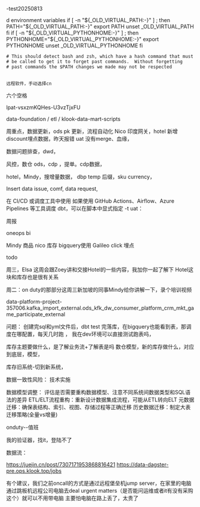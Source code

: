 -test20250813

d environment variables
    if [ -n "${_OLD_VIRTUAL_PATH:-}" ] ; then
        PATH="${_OLD_VIRTUAL_PATH:-}"
        export PATH
        unset _OLD_VIRTUAL_PATH
    fi
    if [ -n "${_OLD_VIRTUAL_PYTHONHOME:-}" ] ; then
        PYTHONHOME="${_OLD_VIRTUAL_PYTHONHOME:-}"
        export PYTHONHOME
        unset _OLD_VIRTUAL_PYTHONHOME
    fi

    # This should detect bash and zsh, which have a hash command that must
    # be called to get it to forget past commands.  Without forgetting
    # past commands the $PATH changes we made may not be respected


    远程软件，手动选择cn

六个空格


lpat-vsxzmKQHes-U3vzTjxFU

data-foundation / etl / klook-data-mart-scripts



周重点，数据更新，ods pk 更新，流程自动化
Nico 印度网关，hotel 新增 discount埋点数据，昨天报错
uat 没有merge、血缘，

数据问题排查，dwd，

风控，数仓 ods，cdp ，提单。cdp数据，


hotel，Mindy，搜增量数据，
dbp temp 后缀，sku currency，

 Insert data issue, comf, data request, 

在 CI/CD 或调度工具中使用
如果使用 GitHub Actions、Airflow、Azure Pipelines 等工具调度 dbt，可以在脚本中显式指定 -t uat：


周报

oneops
bi


Mindy 商品
nico 库存
bigquery使用
Galileo click 埋点


todo

周三，Elsa 这周会跟Zoey讲和交接Hotel的一些内容，我加你一起了解下
Hotel这块和库存也是很有关系

周二：on duty的那部分这周三新加坡的同事Mindy给你讲解一下，录个培训视频



data-platform-project-357006.kafka_import_external.ods_kfk_dw_consumer_platform_crm_mkt_game_participate_external


问题：
创建完sql和yml文件后，dbt test 完落库，在bigquery也能看到表，那调度在哪配置，每天几时跑 ，
我在dev环境可以直接测试跑表吗，


库存主题要做什么，是了解业务流+了解表是吗
数仓模型，新的库存做什么，对应到底层，模型，


库存旧系统-切到新系统，

数据一致性风险：
技术实施

数据模型调整：
评估是否需要重构数据模型、注意不同系统间数据类型和SQL语法的差异
ETL/ELT流程重构：重新设计数据集成流程，可能从ETL转向ELT
元数据迁移：确保表结构、索引、视图、存储过程等正确迁移
历史数据迁移：制定大表迁移策略(全量vs增量)



onduty--值班






我的验证器，找it，登陆不了


数据流：























https://juejin.cn/post/7307171953868816421
https://data-dagster-pre.ops.klook.top/jobs



有个建议，我们之前oncall的方式是通过远程堡垒机jump server，在家里的电脑通过跳板机远程公司电脑去deal urgent matters（是否能问运维或者it有没有采购这个）就可以不用带电脑 主要怕电脑在路上丢了，太贵了








































